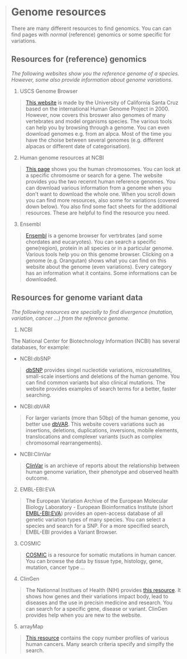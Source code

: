 > Genome resources
> ================
>
> There are many different resources to find genomics. You can can find pages with *normal* (reference) genomics or some specific for variations.
>
> ## Resources for (reference) genomics
> *The following websites show you the reference genome of a species. However, some also provide information about genome variations.*
> 1. USCS Genome Browser
>>  [This website](http://genome.ucsc.edu/) is made by the University of California Santa Cruz based on the international Human Genome Project in 2000. However, now covers this broswer also genomes of many vertebrates and model organisms species. The various tools can help you by browsing through a genome. You can even download genomes e.g. from an alpca. Most of the time you have the choise between several genomes (e.g. different alpacas or different date of categorisation).
> 2. Human genome resources at NCBI
>>   [This page](https://www.ncbi.nlm.nih.gov/projects/genome/guide/human/) shows you the human chromosomes. You can look at a specific chromosme or search for a gene. The website provides you the two recennt human reference genomes. You can download various information from a genome when you don't want to download the whole one. When you scroll down you can find more resources, also some for variations (covered down below). You also find some fact sheets for the additional resources. These are helpful to find the resource you need.
> 3. Ensembl
>>   [Ensembl](http://www.ensembl.org/index.html) is a genome browser for vertrbrates (and some chordates and eucaryotes). You can search a specific gene(region), protein in all species or in a particular genome. Various tools help you on this genome browser. Clicking on a genome (e.g. Orangutan) shows what you can find on this website about the genome (even variations). Every category has an information what it contains. Some informations can be downloaded.
>
> ## Resources for genome variant data
> *The following resources are specially to find divergence (mutation, variation, cancer ...) from the reference genome.* 
> 1. NCBI
>
> The National Center for Biotechnology Information (NCBI) has several databases, for example:
> * NCBI:dbSNP
>>  [dbSNP](https://www.ncbi.nlm.nih.gov/snp/) provides singel nucleotide variations, microsatellites, small-scale insertions and deletions of the human genome. You can find common variants but also clinical mutations. The website provides examples of search terms for a better, faster searching.
> * NCBI:dbVAR
>>   For larger variants (more than 50bp) of the human genome, you better use [dbVAR](https://www.ncbi.nlm.nih.gov/dbvar). This website covers variations such as insertions, deletions, duplications, inversions, mobile elements, translocations and complexer variants (such as complex chromosomal rearrangements).
> * NCBI:ClinVar
>>    [ClinVar](https://www.ncbi.nlm.nih.gov/clinvar/) is an archieve of reports about the relationship between human genome variation, their phenotype and observed health outcome. 
> 2. EMBL-EBI:EVA
>>   The European Variation Archive of the European Molecular Biology Laboratory - European Bioinformatics Institute (short [EMBL-EBI:EVA](https://www.ebi.ac.uk/eva/)) provides an open-access database of all genetic variation types of many species. You can select a species and search for a SNP. For a more specified search, EMBL-EBI provides a Variant Browser. 
> 3. COSMIC
>>   [COSMIC](https://cancer.sanger.ac.uk/cosmic) is a resource for somatic mutations in human cancer. You can browse the data by tissue type, histology, gene, mutation, cancer type ...
> 4. ClinGen
>>   The Nationnal Institues of Health (NIH) provides [this resource](https://clinicalgenome.org/). It shows how genes and their variations impact body, lead to diseases and the use in precisin medicine and research. You can search for a specific gene, disease or variant. ClinGen provides help when you are new to the website.
> 5. arrayMap
>>    [This resource](https://arraymap.progenetix.org/) contains the copy number profiles of various human cancers. Many search criteria specify and simplfy the search.
